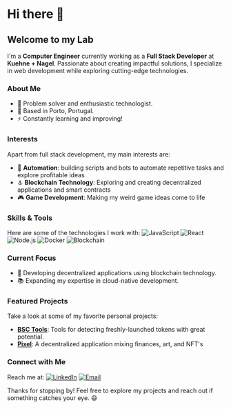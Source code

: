 # Hi there 👋

## Welcome to my Lab

I'm a **Computer Engineer** currently working as a **Full Stack Developer** at **Kuehne + Nagel**. Passionate about creating impactful solutions, I specialize in web development while exploring cutting-edge technologies.

### About Me
- 🔧 Problem solver and enthusiastic technologist.
- 📏 Based in Porto, Portugal.
- ⚡ Constantly learning and improving!

### Interests
Apart from full stack development, my main interests are:
- 🤖 **Automation**: building scripts and bots to automate repetitive tasks and explore profitable ideas
- ⚓️ **Blockchain Technology**: Exploring and creating decentralized applications and smart contracts
- 🎮 **Game Development**: Making my weird game ideas come to life 

### Skills & Tools
Here are some of the technologies I work with:
![JavaScript](https://img.shields.io/badge/-JavaScript-F7DF1E?logo=javascript&logoColor=black&style=flat) ![React](https://img.shields.io/badge/-React-61DAFB?logo=react&logoColor=black&style=flat) ![Node.js](https://img.shields.io/badge/-Node.js-339933?logo=node.js&logoColor=white&style=flat) ![Docker](https://img.shields.io/badge/-Docker-2496ED?logo=docker&logoColor=white&style=flat) ![Blockchain](https://img.shields.io/badge/-Blockchain-121D33?logo=blockchaindotcom&logoColor=white&style=flat)

### Current Focus
- 🚀 Developing decentralized applications using blockchain technology.
- 📚 Expanding my expertise in cloud-native development.

### Featured Projects
Take a look at some of my favorite personal projects:
- [**BSC Tools**](https://github.com/Minskyy/CoinSniper): Tools for detecting freshly-launched tokens with great potential.
- [**Pixel**](https://github.com/Minskyy/pixel-web): A decentralized application mixing finances, art, and NFT's 

### Connect with Me
Reach me at:
[![LinkedIn](https://img.shields.io/badge/-LinkedIn-blue?logo=linkedin&logoColor=white&style=flat)](https://www.linkedin.com/in/adrian0liveira/) [![Email](https://img.shields.io/badge/-Email-D14836?logo=gmail&logoColor=white&style=flat)](adrianooliv1994@gmail.com)

Thanks for stopping by! Feel free to explore my projects and reach out if something catches your eye. 😄

